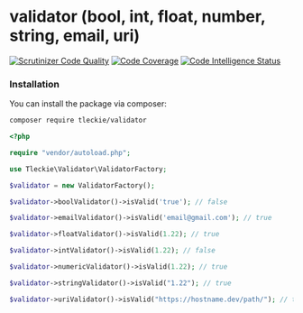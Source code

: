 # validator (bool, int, float, number, string, email, uri)

[![Scrutinizer Code Quality](https://scrutinizer-ci.com/g/teodoroleckie/validator/badges/quality-score.png?b=main)](https://scrutinizer-ci.com/g/teodoroleckie/validator/?branch=main)
[![Code Coverage](https://scrutinizer-ci.com/g/teodoroleckie/validator/badges/coverage.png?b=main)](https://scrutinizer-ci.com/g/teodoroleckie/validator/?branch=main)
[![Code Intelligence Status](https://scrutinizer-ci.com/g/teodoroleckie/validator/badges/code-intelligence.svg?b=main)](https://scrutinizer-ci.com/code-intelligence)


### Installation

You can install the package via composer:

```bash
composer require tleckie/validator
```

```php
<?php

require "vendor/autoload.php";

use Tleckie\Validator\ValidatorFactory;

$validator = new ValidatorFactory();

$validator->boolValidator()->isValid('true'); // false

$validator->emailValidator()->isValid('email@gmail.com'); // true

$validator->floatValidator()->isValid(1.22); // true

$validator->intValidator()->isValid(1.22); // false

$validator->numericValidator()->isValid(1.22); // true

$validator->stringValidator()->isValid("1.22"); // true

$validator->uriValidator()->isValid("https://hostname.dev/path/"); // true

```